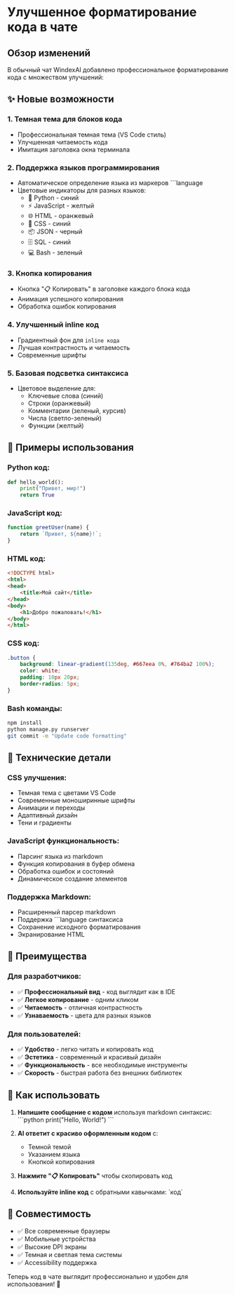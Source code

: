 # Улучшенное форматирование кода в чате

## Обзор изменений

В обычный чат WindexAI добавлено профессиональное форматирование кода с множеством улучшений:

## ✨ Новые возможности

### 1. **Темная тема для блоков кода**
- Профессиональная темная тема (VS Code стиль)
- Улучшенная читаемость кода
- Имитация заголовка окна терминала

### 2. **Поддержка языков программирования**
- Автоматическое определение языка из маркеров ```language
- Цветовые индикаторы для разных языков:
  - 🐍 Python - синий
  - ⚡ JavaScript - желтый  
  - 🌐 HTML - оранжевый
  - 🎨 CSS - синий
  - 📦 JSON - черный
  - 🗄️ SQL - синий
  - 💻 Bash - зеленый

### 3. **Кнопка копирования**
- Кнопка "📋 Копировать" в заголовке каждого блока кода
- Анимация успешного копирования
- Обработка ошибок копирования

### 4. **Улучшенный inline код**
- Градиентный фон для `inline кода`
- Лучшая контрастность и читаемость
- Современные шрифты

### 5. **Базовая подсветка синтаксиса**
- Цветовое выделение для:
  - Ключевые слова (синий)
  - Строки (оранжевый)
  - Комментарии (зеленый, курсив)
  - Числа (светло-зеленый)
  - Функции (желтый)

## 📝 Примеры использования

### Python код:
```python
def hello_world():
    print("Привет, мир!")
    return True
```

### JavaScript код:
```javascript
function greetUser(name) {
    return `Привет, ${name}!`;
}
```

### HTML код:
```html
<!DOCTYPE html>
<html>
<head>
    <title>Мой сайт</title>
</head>
<body>
    <h1>Добро пожаловать!</h1>
</body>
</html>
```

### CSS код:
```css
.button {
    background: linear-gradient(135deg, #667eea 0%, #764ba2 100%);
    color: white;
    padding: 10px 20px;
    border-radius: 5px;
}
```

### Bash команды:
```bash
npm install
python manage.py runserver
git commit -m "Update code formatting"
```

## 🔧 Технические детали

### CSS улучшения:
- Темная тема с цветами VS Code
- Современные моноширинные шрифты
- Анимации и переходы
- Адаптивный дизайн
- Тени и градиенты

### JavaScript функциональность:
- Парсинг языка из markdown
- Функция копирования в буфер обмена
- Обработка ошибок и состояний
- Динамическое создание элементов

### Поддержка Markdown:
- Расширенный парсер markdown
- Поддержка ```language синтаксиса
- Сохранение исходного форматирования
- Экранирование HTML

## 🎯 Преимущества

### Для разработчиков:
- ✅ **Профессиональный вид** - код выглядит как в IDE
- ✅ **Легкое копирование** - одним кликом
- ✅ **Читаемость** - отличная контрастность
- ✅ **Узнаваемость** - цвета для разных языков

### Для пользователей:
- ✅ **Удобство** - легко читать и копировать код
- ✅ **Эстетика** - современный и красивый дизайн
- ✅ **Функциональность** - все необходимые инструменты
- ✅ **Скорость** - быстрая работа без внешних библиотек

## 🚀 Как использовать

1. **Напишите сообщение с кодом** используя markdown синтаксис:
   \`\`\`python
   print("Hello, World!")
   \`\`\`

2. **AI ответит с красиво оформленным кодом** с:
   - Темной темой
   - Указанием языка
   - Кнопкой копирования

3. **Нажмите "📋 Копировать"** чтобы скопировать код

4. **Используйте inline код** с обратными кавычками: \`код\`

## 📱 Совместимость

- ✅ Все современные браузеры
- ✅ Мобильные устройства
- ✅ Высокие DPI экраны
- ✅ Темная и светлая тема системы
- ✅ Accessibility поддержка

Теперь код в чате выглядит профессионально и удобен для использования! 🎉
